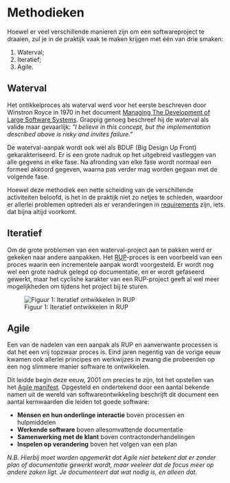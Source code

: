 Methodieken
=========

Hoewel er veel verschillende manieren zijn om een softwareproject te draaien, zul je in de praktijk vaak te maken krijgen met één van drie smaken:

1. Waterval;
2. Iteratief;
3. Agile.

## Waterval

Het ontikkelproces als waterval werd voor het eerste beschreven door Winstron Royce in 1970 in het document [Managing The Development of Large Software Systems](http://www-scf.usc.edu/~csci201/lectures/Lecture11/royce1970.pdf). Grappig genoeg beschreef hij de waterval als valide maar gevaarlijk: *"I believe in this concept, but the implementation described above is risky and invites failure."*

De waterval-aanpak wordt ook wel als BDUF (Big Design Up Front) gekarakteriseerd. Er is een grote nadruk op het uitgebreid vastleggen van alle gegvens in elke fase. Na afronding van elke fase wordt normaal een formeel akkoord gegeven, waarna pas verder mag worden gegaan met de volgende fase.

Hoewel deze methodiek een nette scheiding van de verschillende activiteiten beloofd, is het in de praktijk niet zo netjes te schieden, waardoor er allerlei problemen optreden als er veranderingen in [requirements](Requirments) zijn, iets dat bijna altijd voorkomt.

## Iteratief

Om de grote problemen van een waterval-project aan te pakken werd er gekeken naar andere aanpakken. Het [RUP](https://nl.wikipedia.org/wiki/Rational_Unified_Process)-proces is een voorbeeld van een proces waarin een incrementele aanpak wordt voorgesteld. Er wordt nog wel een grote nadruk gelegd op documentatie, en er wordt gefaseerd gewerkt, maar het cyclishe karakter van een RUP-project geeft al wel meer mogelijkheden om tijdens het project bij te sturen.

<figure>
    <img src="{{site.url}}/{{site.baseurl}}/img/development-iterative.png" alt="Figuur 1: Iteratief ontwikkelen in RUP">
    <figcaption>Figuur 1: Iteratief ontwikkelen in RUP</figcaption>
</figure>

## Agile

Een van de nadelen van een aanpak als RUP en aanverwante processen is dat het een vrij topzwaar proces is. Eind jaren negentig van de vorige eeuw kwamen ook allerlei principes en werkwijzes in zwang die probeerden op een nog slimmere manier software te ontwikkelen. 

Dit leidde begin deze eeuw, 2001 om precies te zijn, tot het opstellen van het [Agile manifest](http://agilemanifesto.org/iso/nl/manifesto.html). Opgesteld en ondertekend door een aantal bekende namen uit de wereld van softwareontwikkeling beschrijft dit document een aantal kernwaarden die leiden tot goede software:

- **Mensen en hun onderlinge interactie** boven processen en hulpmiddelen
- **Werkende software** boven allesomvattende documentatie
- **Samenwerking met de klant** boven contractonderhandelingen
- **Inspelen op verandering** boven het volgen van een plan

*N.B. Hierbij moet worden opgemerkt dat Agile niet betekent dat er zonder plan of documentatie gewerkt wordt, maar veeleer dat de focus meer op andere zaken ligt. Je documenteert dat wat nodig is, en alleen dat.*





